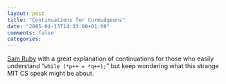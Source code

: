 ```yaml
---
layout: post
title: "Continuations for Curmudgeons"
date: "2005-04-13T14:33:00+01:00"
comments: false
categories: 
---
```


<p><a href="http://www.intertwingly.net/blog/2005/04/13/Continuations-for-Curmudgeons">Sam Ruby</a> with a great explanation of continuations for those who easily understand &#8220;<code>while (*p++ = *q++);</code>&#8221; but keep wondering what this strange MIT CS speak might be about.</p>


